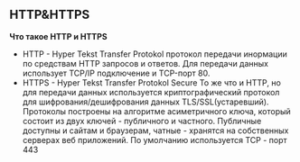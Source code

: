 ## HTTP&HTTPS ##

**Что такое HTTP и HTTPS**  
- HTTP - Hyper Tekst Transfer Protokol
протокол передачи инормации по средствам HTTP запросов и ответов. Для передачи данных использует TCP/IP подключение и TCP-порт 80.
- HTTPS - Hyper Tekst Transfer Protokol Secure
То же что и HTTP, но для передачи данных используется криптографический протокол для шифрования/дешифрования данных TLS/SSL(устаревший).
Протоколы построены на алгоритме асиметричного ключа, который состоит из двух ключей - публичного и частного.
Публичные доступны и сайтам и браузерам, чатные - хранятся на собственных серверах веб приложений.
По умолчанию используется TCP - порт 443
